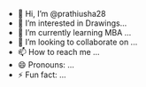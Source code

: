 - 👋 Hi, I’m @prathiusha28
- 👀 I’m interested in Drawings...
- 🌱 I’m currently learning MBA ...
- 💞️ I’m looking to collaborate on ...
- 📫 How to reach me ...
- 😄 Pronouns: ...
- ⚡ Fun fact: ...

<!---
prathiusha28/prathiusha28 is a ✨ special ✨ repository because its `README.md` (this file) appears on your GitHub profile.
You can click the Preview link to take a look at your changes.
--->
